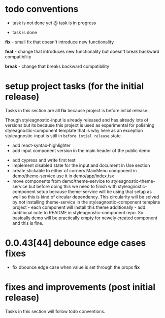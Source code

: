 # todo conventions
- task is not done yet
@ task is in progress
+ task is done

__fix__ - small fix that doesn't introduce new functionality

__feat__ - change that introduces new functionality but doesn't break
           backward compatibility

__break__ - change that breaks backward compatibility

# setup project tasks (for the initial release)
Tasks in this section are all __fix__ because project is before initial release.

Though styleagnostic-input is already released and has already lots of
versions but its because this project is used as experimental for polishing
styleagnostic-component template that is why here as an exception
styleagnostic-input is still in `before intial release` state.

+ add react-syntax-highlighter
+ add input component version in the main header of the public demo
- add cypress and write first test
- implement disabled state for the input and document in Use section
- create stickable to either of corners MainMenu component in demo/theme-service
  use it in demo/app/index.tsx
- move components from demo/theme-service to styleagnostic-theme-service
  but before doing this we need to finish with styleagnostic-component
  setup because theme-service will be using that setup as well so this is
  kind of circular dependency. This circularity will be solved by not
  installing theme-service in the styleagnostic-component template
  project - each component will install this theme additionally - add
  additional note to README in styleagnostic-component repo.
  So basically demo will be practically empty for newely created component
  and this is fine.

# 0.0.43[44] debounce edge cases fixes
+ fix dbounce edge case when value is set through the props __fix__

# fixes and improvements (post initial release)
Tasks in this section will follow todo conventions.
